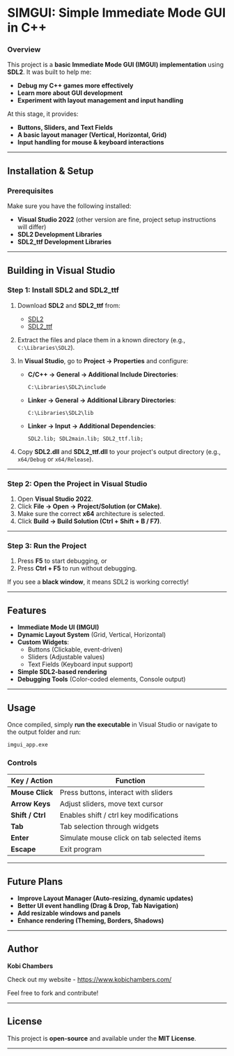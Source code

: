 # **SIMGUI: Simple Immediate Mode GUI in C++**
### **Overview**
This project is a **basic Immediate Mode GUI (IMGUI) implementation** using **SDL2**. It was built to help me:
- **Debug my C++ games more effectively**  
- **Learn more about GUI development**  
- **Experiment with layout management and input handling**  

At this stage, it provides:
- **Buttons, Sliders, and Text Fields**  
- **A basic layout manager (Vertical, Horizontal, Grid)**  
- **Input handling for mouse & keyboard interactions**  

---

## **Installation & Setup**
### **Prerequisites**
Make sure you have the following installed:
- **Visual Studio 2022** (other version are fine, project setup instructions will differ)  
- **SDL2 Development Libraries**  
- **SDL2_ttf Development Libraries**  

---

## **Building in Visual Studio**
### **Step 1: Install SDL2 and SDL2_ttf**
1. Download **SDL2** and **SDL2_ttf** from:  
   - [SDL2](https://github.com/libsdl-org/SDL/releases)  
   - [SDL2_ttf](https://github.com/libsdl-org/SDL_ttf/releases)  

2. Extract the files and place them in a known directory (e.g., `C:\Libraries\SDL2`).

3. In **Visual Studio**, go to **Project -> Properties** and configure:
   - **C/C++ -> General -> Additional Include Directories**:
     ```
     C:\Libraries\SDL2\include
     ```
   - **Linker -> General -> Additional Library Directories**:
     ```
     C:\Libraries\SDL2\lib
     ```
   - **Linker -> Input -> Additional Dependencies**:
     ```
     SDL2.lib; SDL2main.lib; SDL2_ttf.lib;
     ```

4. Copy **SDL2.dll** and **SDL2_ttf.dll** to your project's output directory (e.g., `x64/Debug` or `x64/Release`).

---

### **Step 2: Open the Project in Visual Studio**
1. Open **Visual Studio 2022**.
2. Click **File -> Open -> Project/Solution (or CMake)**.
3. Make sure the correct **x64** architecture is selected.
4. Click **Build -> Build Solution (Ctrl + Shift + B / F7)**.

---

### **Step 3: Run the Project**
1. Press **F5** to start debugging, or
2. Press **Ctrl + F5** to run without debugging.

If you see a **black window**, it means SDL2 is working correctly!

---

## **Features**
- **Immediate Mode UI (IMGUI)**
- **Dynamic Layout System** (Grid, Vertical, Horizontal)
- **Custom Widgets**:
  - Buttons (Clickable, event-driven)
  - Sliders (Adjustable values)
  - Text Fields (Keyboard input support)
- **Simple SDL2-based rendering**
- **Debugging Tools** (Color-coded elements, Console output)

---

## **Usage**
Once compiled, simply **run the executable** in Visual Studio or navigate to the output folder and run:
```sh
imgui_app.exe
```

### **Controls**
| Key / Action | Function |
|-------------|----------|
| **Mouse Click** | Press buttons, interact with sliders |
| **Arrow Keys** | Adjust sliders, move text cursor |
| **Shift / Ctrl** | Enables shift / ctrl key modifications |
| **Tab** | Tab selection through widgets |
| **Enter** | Simulate mouse click on tab selected items |
| **Escape** | Exit program |

---

## **Future Plans**
- **Improve Layout Manager (Auto-resizing, dynamic updates)**
- **Better UI event handling (Drag & Drop, Tab Navigation)**
- **Add resizable windows and panels**
- **Enhance rendering (Theming, Borders, Shadows)**

---

## **Author**
**Kobi Chambers**

Check out my website - https://www.kobichambers.com/

Feel free to fork and contribute!

---

## **License**
This project is **open-source** and available under the **MIT License**.

---